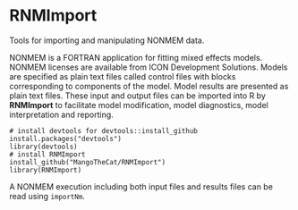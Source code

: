 # RNMImport
Tools for importing and manipulating NONMEM data.

NONMEM is a FORTRAN application for fitting mixed effects models. 
NONMEM licenses are available from ICON Development Solutions.
Models are specified as plain text files called control files 
with blocks corresponding to components of the model.
Model results are presented as plain text files. These input 
and output files can be imported into R by **RNMImport** to 
facilitate model modification, model diagnostics, model interpretation
and reporting.

```{r}
# install devtools for devtools::install_github
install.packages("devtools")
library(devtools)
# install RNMImport
install_github("MangoTheCat/RNMImport")
library(RNMImport)
```

A NONMEM execution including both input files and results files can
be read using `importNm`.
